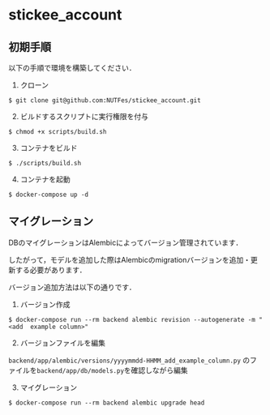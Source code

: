 # stickee_account

## 初期手順
以下の手順で環境を構築してください．
1. クローン
```
$ git clone git@github.com:NUTFes/stickee_account.git
```
2. ビルドするスクリプトに実行権限を付与
```
$ chmod +x scripts/build.sh
```
3. コンテナをビルド
```
$ ./scripts/build.sh
```
4. コンテナを起動
```
$ docker-compose up -d
```

## マイグレーション
DBのマイグレーションはAlembicによってバージョン管理されています．

したがって，モデルを追加した際はAlembicのmigrationバージョンを追加・更新する必要があります．

バージョン追加方法は以下の通りです．

1. バージョン作成
```
$ docker-compose run --rm backend alembic revision --autogenerate -m "<add  example column>" 
```
2. バージョンファイルを編集

`backend/app/alembic/versions/yyyymmdd-HHMM_add_example_column.py`
のファイルを`backend/app/db/models.py`を確認しながら編集

3. マイグレーション
```
$ docker-compose run --rm backend alembic upgrade head
```
